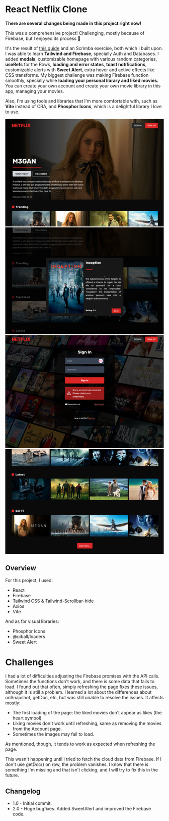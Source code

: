 # React Netflix Clone

<!-- NEW IMAGES -->
<!-- YARN BUILD .TOFIXED -->
<!-- NEW DESCRIPTION -->

**There are several changes being made in this project right now!**

This was a comprehensive project! Challenging, mostly because of Firebase, but I enjoyed its process 🎉

It's the result of [this guide](https://www.youtube.com/watch?v=ATz8wg6sg30) and an Scrimba exercise, both which I built upon. I was able to learn **Tailwind and Firebase**, specially Auth and Databases. I added **modals**, customizable homepage with various random categories, **useRefs** for the Rows, **loading and error states**, **toast notifications**, customizable alerts with **Sweet Alert**, extra hover and active effects like CSS transforms. My biggest challenge was making Firebase function smoothly, specially while **loading your personal library and liked movies.** You can create your own account and create your own movie library in this app, managing your movies.

Also, I'm using tools and libraries that I'm more comfortable with, such as **Vite** instead of CRA, and **Phosphor Icons**, which is a delightful library I love to use.

![](<./public/newthumb%20(2).png>)
![](<./public/newthumb%20(3).png>)
![](<./public/newthumb%20(1).png>)
![](<./public/newthumb%20(4).png>)

## Overview

For this project, I used:

-   React
-   Firebase
-   Tailwind CSS & Tailwind-Scrollbar-hide
-   Axios
-   Vite

And as for visual libraries:

-   Phosphor Icons
-   @uiball/loaders
-   Sweet Alert

# Challenges

I had a lot of difficulties adjusting the Firebase promises with the API calls. Sometimes the functions don't work, and there is some data that fails to load. I found out that often, simply refreshing the page fixes these issues, although it is still a problem. I learned a lot about the differences about onSnapshot, getDoc, etc, but was still unable to resolve the issues. It affects mostly:

-   The first loading of the page: the liked movies don't appear as likes (the heart symbol)
-   Liking movies don't work until refreshing, same as removing the movies from the Account page.
-   Sometimes the images may fail to load.

As mentioned, though, it tends to work as expected when refreshing the page.

This wasn't happening until I tried to fetch the cloud data from Firebase. If I don't use getDoc() on row, the problem vanishes. I know that there is something I'm missing and that isn't clicking, and I will try to fix this in the future.

## Changelog

-   1.0 - Initial commit.
-   2.0 - Huge bugfixes. Added SweetAlert and improved the Firebase code.

